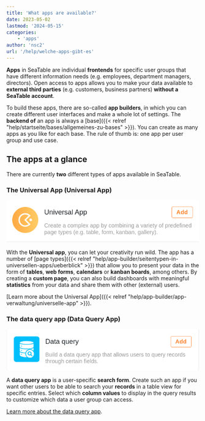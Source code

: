 ```yaml
---
title: 'What apps are available?'
date: 2023-05-02
lastmod: '2024-05-15'
categories:
    - 'apps'
author: 'nsc2'
url: '/help/welche-apps-gibt-es'
---
```


**Apps** in SeaTable are individual **frontends** for specific user groups that have different information needs (e.g. employees, department managers, directors). Open access to apps allows you to make your data available to **external third parties** (e.g. customers, business partners) **without a SeaTable account**.

To build these apps, there are so-called **app builders**, in which you can create different user interfaces and make a whole lot of settings. The **backend of** an app is always a [base]({{< relref "help/startseite/bases/allgemeines-zu-bases" >}}). You can create as many apps as you like for each base. The rule of thumb is: one app per user group and use case.

## The apps at a glance

There are currently **two** different types of apps available in SeaTable.

### The Universal App (Universal App)

![The Universal App](images/universal-app-preview.png)

With the **Universal app**, you can let your creativity run wild. The app has a number of [page types]({{< relref "help/app-builder/seitentypen-in-universellen-apps/ueberblick" >}}) that allow you to present your data in the form of **tables**, **web forms**, **calendars** or **kanban boards**, among others. By creating a **custom page**, you can also build dashboards with meaningful **statistics** from your data and share them with other (external) users.

[Learn more about the Universal App]({{< relref "help/app-builder/app-verwaltung/universelle-app" >}}).

### The data query app (Data Query App)

![The data query app](images/data-query-app-preview.png)

A **data query app** is a user-specific **search form**. Create such an app if you want other users to be able to search your **records** in a table view for specific entries. Select which **column values** to display in the query results to customize which data a user group can access.

[Learn more about the data query app](https://seatable.io/en/docs/apps/datenabfrage-app/).

